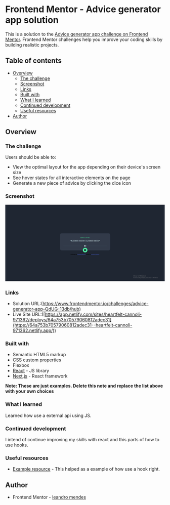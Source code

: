 # Frontend Mentor - Advice generator app solution

This is a solution to the [Advice generator app challenge on Frontend Mentor](https://www.frontendmentor.io/challenges/advice-generator-app-QdUG-13db). Frontend Mentor challenges help you improve your coding skills by building realistic projects.

## Table of contents

- [Overview](#overview)
  - [The challenge](#the-challenge)
  - [Screenshot](#screenshot)
  - [Links](#links)
  - [Built with](#built-with)
  - [What I learned](#what-i-learned)
  - [Continued development](#continued-development)
  - [Useful resources](#useful-resources)
- [Author](#author)

## Overview

### The challenge

Users should be able to:

- View the optimal layout for the app depending on their device's screen size
- See hover states for all interactive elements on the page
- Generate a new piece of advice by clicking the dice icon

### Screenshot

![](./screenshot.PNG)


### Links

- Solution URL:(https://www.frontendmentor.io/challenges/advice-generator-app-QdUG-13db/hub)
- Live Site URL:([https://app.netlify.com/sites/heartfelt-cannoli-971362/deploys/64a753b70579060812adec31](https://64a753b70579060812adec31--heartfelt-cannoli-971362.netlify.app/))
 

### Built with

- Semantic HTML5 markup
- CSS custom properties
- Flexbox
- [React](https://reactjs.org/) - JS library
- [Next.js](https://nextjs.org/) - React framework

**Note: These are just examples. Delete this note and replace the list above with your own choices**

### What I learned

Learned how use a external api using JS.

### Continued development

I intend of continue improving my skills with react and this parts of how to use hooks.

### Useful resources

- [Example resource](https://www.youtube.com/watch?v=GGo3MVBFr1A&list=LL&index=2&t=62s) - This helped as a example of how use a hook right.

## Author

- Frontend Mentor - [leandro mendes](https://www.frontendmentor.io/profile/leandromendes25)
